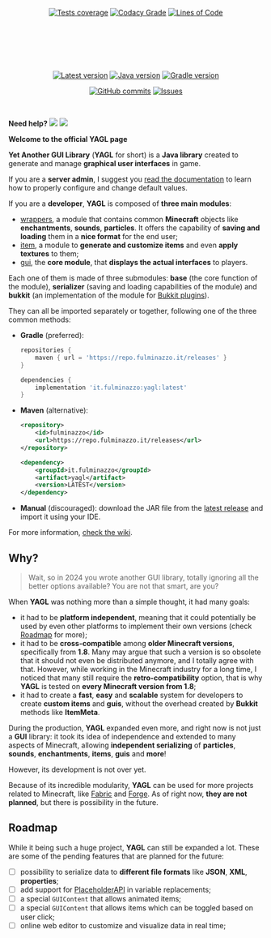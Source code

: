 <p align="center">
  <a href="https://yagl.fulminazzo.it/coverage"><img src="https://fulminazzo.it/badge/coverage/Fulminazzo/YAGL/gradle.yml" alt="Tests coverage" /></a>
  <a href="https://app.codacy.com/gh/Fulminazzo/YAGL/"><img src="https://img.shields.io/codacy/grade/8740bf6175de4d479851a4a9ed0ea18e?logo=codacy" alt="Codacy Grade" /></a>
  <a href="https://app.codacy.com/gh/Fulminazzo/YAGL/"><img src="https://tokei.rs/b1/github/Fulminazzo/YAGL?category=code&style=flat" alt="Lines of Code" /></a>
</p>

<p align="center">
  <p align="center">
    <a href="../../actions/workflows/bukkit-1.8.yml"><img src="https://img.shields.io/github/actions/workflow/status/Fulminazzo/YAGL/bukkit-1.8.yml?style=flat&logo=github&label=MC%201.8" alt="" /></a>
    <a href="../../actions/workflows/bukkit-1.20.yml"><img src="https://img.shields.io/github/actions/workflow/status/Fulminazzo/YAGL/bukkit-1.20.yml?style=flat&logo=github&label=MC%201.20" alt="" /></a>
    <a href="../../actions/workflows/bukkit-1.21.yml"><img src="https://img.shields.io/github/actions/workflow/status/Fulminazzo/YAGL/bukkit-1.21.yml?style=flat&logo=github&label=MC%201.21" alt="" /></a>
  </p>
  <p align="center">
    <a href="../../actions/workflows/bukkit-1.14.yml"><img src="https://img.shields.io/github/actions/workflow/status/Fulminazzo/YAGL/bukkit-1.14.yml?style=flat&logo=github&label=MC%201.14" alt="" /></a>
    <a href="../../actions/workflows/bukkit-1.15.yml"><img src="https://img.shields.io/github/actions/workflow/status/Fulminazzo/YAGL/bukkit-1.15.yml?style=flat&logo=github&label=MC%201.15" alt="" /></a>
    <a href="../../actions/workflows/bukkit-1.16.yml"><img src="https://img.shields.io/github/actions/workflow/status/Fulminazzo/YAGL/bukkit-1.16.yml?style=flat&logo=github&label=MC%201.16" alt="" /></a>
    <a href="../../actions/workflows/bukkit-1.17.yml"><img src="https://img.shields.io/github/actions/workflow/status/Fulminazzo/YAGL/bukkit-1.17.yml?style=flat&logo=github&label=MC%201.17" alt="" /></a>
    <a href="../../actions/workflows/bukkit-1.18.yml"><img src="https://img.shields.io/github/actions/workflow/status/Fulminazzo/YAGL/bukkit-1.18.yml?style=flat&logo=github&label=MC%201.18" alt="" /></a>
    <a href="../../actions/workflows/bukkit-1.19.yml"><img src="https://img.shields.io/github/actions/workflow/status/Fulminazzo/YAGL/bukkit-1.19.yml?style=flat&logo=github&label=MC%201.19" alt="" /></a>
  </p>
  <p align="center">
    <a href="../../actions/workflows/bukkit-1.9.yml"><img src="https://img.shields.io/github/actions/workflow/status/Fulminazzo/YAGL/bukkit-1.9.yml?style=flat&logo=github&label=MC%201.9" alt="" /></a>
    <a href="../../actions/workflows/bukkit-1.10.yml"><img src="https://img.shields.io/github/actions/workflow/status/Fulminazzo/YAGL/bukkit-1.10.yml?style=flat&logo=github&label=MC%201.10" alt="" /></a>
    <a href="../../actions/workflows/bukkit-1.11.yml"><img src="https://img.shields.io/github/actions/workflow/status/Fulminazzo/YAGL/bukkit-1.11.yml?style=flat&logo=github&label=MC%201.11" alt="" /></a>
    <a href="../../actions/workflows/bukkit-1.12.yml"><img src="https://img.shields.io/github/actions/workflow/status/Fulminazzo/YAGL/bukkit-1.12.yml?style=flat&logo=github&label=MC%201.12" alt="" /></a>
    <a href="../../actions/workflows/bukkit-1.13.yml"><img src="https://img.shields.io/github/actions/workflow/status/Fulminazzo/YAGL/bukkit-1.13.yml?style=flat&logo=github&label=MC%201.13" alt="" /></a>
  </p>
</p>

<p align="center">
  <a href="../../releases/latest"><img src="https://img.shields.io/github/v/release/Fulminazzo/YAGL?display_name=tag&color=red" alt="Latest version" /></a>
  <a href="build.gradle"><img src="https://img.shields.io/badge/java-1.8-%23ED8B00" alt="Java version" /></a>
  <a href="build.gradle"><img src="https://fulminazzo.it/badge/gradle/Fulminazzo/YAGL" alt="Gradle version" ></a>
</p>

<p align="center">
  <a href="../../commit/"><img src="https://img.shields.io/github/commits-since/Fulminazzo/YAGL/1.0" alt="GitHub commits"/></a>
  <a href="../../issues?q=is%3Aissue+is%3Aclosed"><img src="https://img.shields.io/github/issues-closed-raw/Fulminazzo/YAGL?color=%23FF69B4" alt="Issues" ></a>
</p>

<p align="center">
  <a href=""><img src="https://forthebadge.com/images/badges/powered-by-overtime.svg" alt="" ></a>
  <a href=""><img src="https://forthebadge.com/images/badges/built-with-love.svg" alt="" ></a>
</p>

**Need help?**
[![](https://img.shields.io/badge/read-the_wiki-blue?style=for-the-badge)](../../wiki)
[![](https://img.shields.io/badge/read-the_docs-orange?style=for-the-badge)](https://yagl.fulminazzo.it/docs)

**Welcome to the official YAGL page**

**Yet Another GUI Library** (**YAGL** for short) is a **Java library** created to generate and manage **graphical user interfaces** in game.

If you are a **server admin**, I suggest you [read the documentation](../../wiki) to learn how to properly configure and change default values.

If you are a **developer**, **YAGL** is composed of **three main modules**:

- [wrappers](tree/main/wrappers), a module that contains common **Minecraft** objects like **enchantments**, **sounds**, **particles**. It offers the capability of **saving and loading** them in a **nice format** for the end user;
- [item](tree/main/item), a module to **generate and customize items** and even **apply textures** to them;
- [gui](tree/main/gui), the **core module**, that **displays the actual interfaces** to players.

Each one of them is made of three submodules:
**base** (the core function of the module),
**serializer** (saving and loading capabilities of the module) and **bukkit**
(an implementation of the module for [Bukkit plugins](https://getbukkit.org/)).

They can all be imported separately or together, following one of the three common methods:

- **Gradle** (preferred):
  ```groovy
  repositories {
      maven { url = 'https://repo.fulminazzo.it/releases' }
  }

  dependencies {
      implementation 'it.fulminazzo:yagl:latest'
  }
  ```
- **Maven** (alternative):
  ```xml
  <repository>
      <id>fulminazzo</id>
      <url>https://repo.fulminazzo.it/releases</url>
  </repository>
  ```
  ```xml
  <dependency>
      <groupId>it.fulminazzo</groupId>
      <artifact>yagl</artifact>
      <version>LATEST</version>
  </dependency>
  ```
- **Manual** (discouraged): download the JAR file from the [latest release](../../releases/latest) and import it using your IDE.

For more information, [check the wiki](../../wiki).

## Why?

> Wait, so in 2024 you wrote another GUI library, totally ignoring all the better options available? 
> You are not that smart, are you?

When **YAGL** was nothing more than a simple thought, it had many goals:

- it had to be **platform independent**, meaning that it could potentially be used by even other platforms to implement their own versions (check [Roadmap](#roadmap) for more);
- it had to be **cross-compatible** among **older Minecraft versions**, specifically from **1.8**.
  Many may argue that such a version is so obsolete that it should not even be distributed anymore,
  and I totally agree with that.
  However, while working in the Minecraft industry for a long time,
  I noticed that many still require the **retro-compatibility** option,
  that is why **YAGL** is tested on **every Minecraft version from 1.8**;
- it had to create a **fast**, **easy** and **scalable** system for developers to create **custom items** and **guis**, without the overhead created by **Bukkit** methods like **ItemMeta**.

During the production, **YAGL** expanded even more, and right now is not just a **GUI** library:
it took its idea of independence and extended to many aspects of Minecraft, allowing **independent serializing** of **particles**, **sounds**, **enchantments**, **items**, **guis** and **more**!

However, its development is not over yet.

Because of its incredible modularity, **YAGL** can be used for more projects related to Minecraft, like [Fabric](https://fabricmc.net/) and [Forge](https://files.minecraftforge.net/net/minecraftforge/forge/).
As of right now, **they are not planned**, but there is possibility in the future.

## Roadmap

While it being such a huge project, **YAGL** can still be expanded a lot.
These are some of the pending features that are planned for the future:

- [ ] possibility to serialize data to **different file formats** like **JSON**, **XML**, **properties**;
- [ ] add support for [PlaceholderAPI](https://github.com/PlaceholderAPI/PlaceholderAPI) in variable replacements;
- [ ] a special `GUIContent` that allows animated items;
- [ ] a special `GUIContent` that allows items which can be toggled based on user click;
- [ ] online web editor to customize and visualize data in real time;
